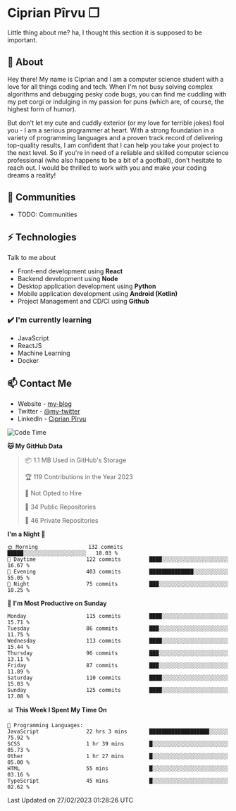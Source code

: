 # Ciprian Pîrvu ❐

Little thing about me? ha, I thought this section it is supposed to be important.

## 🧐 About

Hey there! My name is Ciprian and I am a computer science student with a love for all things coding and tech. When I'm not busy solving complex algorithms and debugging pesky code bugs, you can find me cuddling with my pet corgi or indulging in my passion for puns (which are, of course, the highest form of humor).

But don't let my cute and cuddly exterior (or my love for terrible jokes) fool you - I am a serious programmer at heart. With a strong foundation in a variety of programming languages and a proven track record of delivering top-quality results, I am confident that I can help you take your project to the next level. So if you're in need of a reliable and skilled computer science professional (who also happens to be a bit of a goofball), don't hesitate to reach out. I would be thrilled to work with you and make your coding dreams a reality!

## 👯 Communities

-   TODO: Communities

## ⚡ Technologies

Talk to me about

-   Front-end development using **React**
-   Backend development using **Node**
-   Desktop application development using **Python**
-   Mobile application development using **Android (Kotlin)**
-   Project Management and CD/CI using **Github**

### ✔️ I'm currently learning

-   JavaScript
-   ReactJS
-   Machine Learning
-   Docker

## 📫 Contact Me

-   Website - [my-blog]()
-   Twitter - [@my-twitter]()
-   LinkedIn - [Ciprian Pîrvu](https://www.linkedin.com/in/p%C3%AErvu-ciprian-cristian-4415991b1/)

<!--START_SECTION:waka-->
![Code Time](http://img.shields.io/badge/Code%20Time-1%2C562%20hrs%2046%20mins-blue)

**🐱 My GitHub Data** 

> 📦 1.1 MB Used in GitHub's Storage 
 > 
> 🏆 119 Contributions in the Year 2023
 > 
> 🚫 Not Opted to Hire
 > 
> 📜 34 Public Repositories 
 > 
> 🔑 46 Private Repositories 
 > 
**I'm a Night 🦉** 

```text
🌞 Morning                132 commits         █████░░░░░░░░░░░░░░░░░░░░   18.03 % 
🌆 Daytime                122 commits         ████░░░░░░░░░░░░░░░░░░░░░   16.67 % 
🌃 Evening                403 commits         ██████████████░░░░░░░░░░░   55.05 % 
🌙 Night                  75 commits          ███░░░░░░░░░░░░░░░░░░░░░░   10.25 % 
```
📅 **I'm Most Productive on Sunday** 

```text
Monday                   115 commits         ████░░░░░░░░░░░░░░░░░░░░░   15.71 % 
Tuesday                  86 commits          ███░░░░░░░░░░░░░░░░░░░░░░   11.75 % 
Wednesday                113 commits         ████░░░░░░░░░░░░░░░░░░░░░   15.44 % 
Thursday                 96 commits          ███░░░░░░░░░░░░░░░░░░░░░░   13.11 % 
Friday                   87 commits          ███░░░░░░░░░░░░░░░░░░░░░░   11.89 % 
Saturday                 110 commits         ████░░░░░░░░░░░░░░░░░░░░░   15.03 % 
Sunday                   125 commits         ████░░░░░░░░░░░░░░░░░░░░░   17.08 % 
```


📊 **This Week I Spent My Time On** 

```text
💬 Programming Languages: 
JavaScript               22 hrs 3 mins       ███████████████████░░░░░░   75.92 % 
SCSS                     1 hr 39 mins        █░░░░░░░░░░░░░░░░░░░░░░░░   05.73 % 
Other                    1 hr 27 mins        █░░░░░░░░░░░░░░░░░░░░░░░░   05.00 % 
HTML                     55 mins             █░░░░░░░░░░░░░░░░░░░░░░░░   03.16 % 
TypeScript               45 mins             █░░░░░░░░░░░░░░░░░░░░░░░░   02.62 % 
```


 Last Updated on 27/02/2023 01:28:26 UTC
<!--END_SECTION:waka-->
